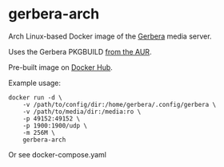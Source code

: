 # gerbera-arch
Arch Linux-based Docker image of the [Gerbera](https://github.com/gerbera/gerbera) media server.

Uses the Gerbera PKGBUILD [from the AUR](https://aur.archlinux.org/packages/gerbera).

Pre-built image on [Docker Hub](https://hub.docker.com/r/tw386/gerbera-arch).

Example usage:

    docker run -d \
        -v /path/to/config/dir:/home/gerbera/.config/gerbera \
        -v /path/to/media/dir:/media:ro \
        -p 49152:49152 \
        -p 1900:1900/udp \
        -m 256M \
        gerbera-arch

Or see docker-compose.yaml
